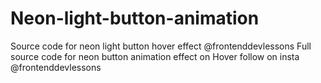 # Neon-light-button-animation
Source code for neon light button hover effect @frontenddevlessons
Full source code for neon button animation effect on Hover
follow on insta
@frontenddevlessons
